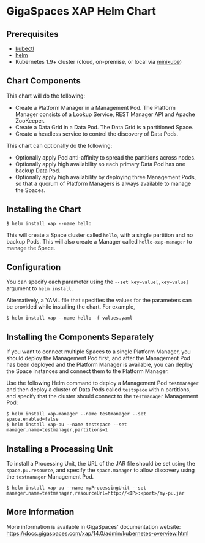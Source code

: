 # GigaSpaces XAP Helm Chart

## Prerequisites

* [kubectl](https://kubernetes.io/docs/tasks/tools/install-kubectl/)
* [helm](https://docs.helm.sh/using_helm/#quickstart-guide)
* Kubernetes 1.9+ cluster (cloud, on-premise, or local via [minikube](https://kubernetes.io/docs/setup/minikube/))

## Chart Components

This chart will do the following:

* Create a Platform Manager in a Management Pod. The Platform Manager consists of a Lookup Service, REST Manager API and Apache ZooKeeper.
* Create a Data Grid in a Data Pod. The Data Grid is a partitioned Space.
* Create a headless service to control the discovery of Data Pods.

This chart can optionally do the following:

* Optionally apply Pod anti-affinity to spread the partitions across nodes.
* Optionally apply high availability so each primary Data Pod has one backup Data Pod.
* Optionally apply high availability by deploying three Management Pods, so that a quorum of Platform Managers is always available to manage the Spaces.


## Installing the Chart

```console
$ helm install xap --name hello
```

This will create a Space cluster called `hello`, with a single partition and no backup Pods.
This will also create a Manager called `hello-xap-manager` to manage the Space.

## Configuration

You can specify each parameter using the `--set key=value[,key=value]` argument to `helm install`.

Alternatively, a YAML file that specifies the values for the parameters can be provided while installing the chart. For example,

```console
$ helm install xap --name hello -f values.yaml
```

## Installing the Components Separately

If you want to connect multiple Spaces to a single Platform Manager, you should deploy the Management Pod first,
and after the Management Pod has been deployed and the Platform Manager is available, you can deploy the Space
instances and connect them to the Platform Manager.

Use the following Helm command to deploy a Management Pod `testmanager` and then deploy a cluster of Data Pods
called `testspace` with n partitions, and specify that the cluster should connect to the `testmanager` Management Pod:

```console
$ helm install xap-manager --name testmanager --set space.enabled=false
$ helm install xap-pu --name testspace --set manager.name=testmanager,partitions=1

```

## Installing a Processing Unit

To install a Processing Unit, the URL of the JAR file should be set using the `space.pu.resource`, and
specify the `space.manager` to allow discovery using the `testmanager` Management Pod.

```console
$ helm install xap-pu --name myProcessingUnit --set manager.name=testmanager,resourceUrl=http://<IP>:<port>/my-pu.jar
```

## More Information

More information is available in GigaSpaces' documentation website:
https://docs.gigaspaces.com/xap/14.0/admin/kubernetes-overview.html